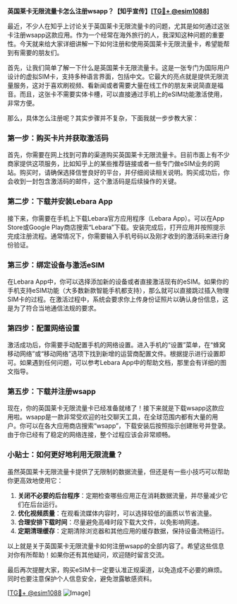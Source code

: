 **英国莱卡无限流量卡怎么注册wsapp？【知乎宣传】[[TG💪+ @esim1088](https://t.me/s/esim1088)]**

最近，不少人在知乎上讨论关于英国莱卡无限流量卡的问题，尤其是如何通过这张卡注册wsapp这款应用。作为一个经常在海外旅行的人，我深知这种问题的重要性。今天就来给大家详细讲解一下如何注册和使用英国莱卡无限流量卡，希望能帮到有需要的朋友们。

首先，让我们简单了解一下什么是英国莱卡无限流量卡。这是一张专门为国际用户设计的虚拟SIM卡，支持多种语言界面，包括中文。它最大的亮点就是提供无限流量服务，这对于喜欢刷视频、看新闻或者需要大量在线工作的朋友来说简直是福音。而且，这张卡不需要实体卡槽，可以直接通过手机上的eSIM功能激活使用，非常方便。

那么，具体怎么注册呢？其实步骤并不复杂，下面我就一步步教大家：

### 第一步：购买卡片并获取激活码

首先，你需要在网上找到可靠的渠道购买英国莱卡无限流量卡。目前市面上有不少商家提供这项服务，比如知乎上的某些推荐链接或者一些专门做eSIM业务的网站。购买时，请确保选择信誉良好的平台，并仔细阅读相关说明。购买成功后，你会收到一封包含激活码的邮件，这个激活码是后续操作的关键。

### 第二步：下载并安装Lebara App

接下来，你需要在手机上下载Lebara官方应用程序（Lebara App）。可以在App Store或Google Play商店搜索“Lebara”下载。安装完成后，打开应用并按照提示完成注册流程。通常情况下，你需要输入手机号码以及刚才收到的激活码来进行身份验证。

### 第三步：绑定设备与激活eSIM

在Lebara App中，你可以选择添加新的设备或者直接激活现有的eSIM。如果你的手机支持eSIM功能（大多数新款智能手机都支持），那么就可以直接跳过插入物理SIM卡的过程。在激活过程中，系统会要求你上传身份证照片以确认身份信息，这是为了符合当地通信法规的要求。

### 第四步：配置网络设置

激活成功后，你需要手动配置手机的网络设置。进入手机的“设置”菜单，在“蜂窝移动网络”或“移动网络”选项下找到新增的运营商配置文件。根据提示进行设置即可。如果遇到任何问题，可以参考Lebara App中的帮助文档，那里会有详细的图文指导。

### 第五步：下载并注册wsapp

现在，你的英国莱卡无限流量卡已经准备就绪了！接下来就是下载wsapp这款应用啦。wsapp是一款非常受欢迎的社交聊天工具，在全球范围内都有大量的用户。你可以在各大应用商店搜索“wsapp”，下载安装后按照指示创建账号并登录。由于你已经有了稳定的网络连接，整个过程应该会非常顺畅。

### 小贴士：如何更好地利用无限流量？

虽然英国莱卡无限流量卡提供了无限制的数据流量，但还是有一些小技巧可以帮助你更高效地使用它：

1. **关闭不必要的后台程序**：定期检查哪些应用正在消耗数据流量，并尽量减少它们在后台运行。
2. **优化视频质量**：在观看流媒体内容时，可以选择较低的画质以节省流量。
3. **合理安排下载时间**：尽量避免高峰时段下载大文件，以免影响网速。
4. **定期清理缓存**：定期清除浏览器和其他应用的缓存数据，保持设备流畅运行。

以上就是关于英国莱卡无限流量卡如何注册wsapp的全部内容了。希望这些信息对你有所帮助！如果你还有其他疑问，欢迎随时留言交流。

最后再次提醒大家，购买eSIM卡一定要认准正规渠道，以免造成不必要的麻烦。同时也要注意保护个人信息安全，避免泄露敏感资料。

[[TG💪+ @esim1088](https://t.me/s/esim1088) ![Image](https://i.postimg.cc/4NQfJmqS/Snipaste-2025-05-13-00-14-12.png)]